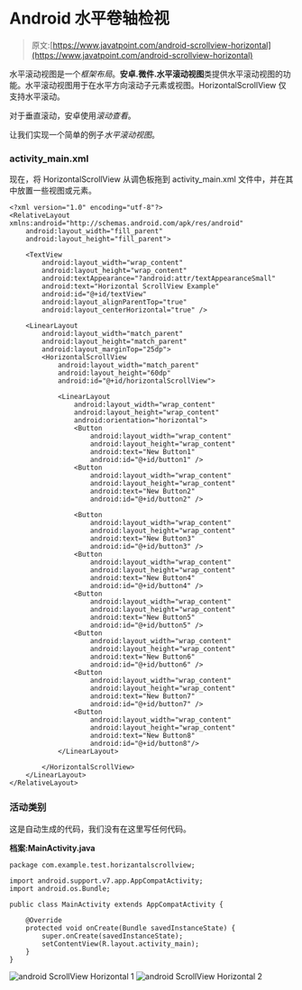 # Android 水平卷轴检视

> 原文:[https://www.javatpoint.com/android-scrollview-horizontal](https://www.javatpoint.com/android-scrollview-horizontal)

水平滚动视图是一个*框架布局*。**安卓.微件.水平滚动视图**类提供水平滚动视图的功能。水平滚动视图用于在水平方向滚动子元素或视图。HorizontalScrollView 仅支持水平滚动。

对于垂直滚动，安卓使用*滚动查看*。

让我们实现一个简单的例子*水平滚动视图*。

### activity_main.xml

现在，将 HorizontalScrollView 从调色板拖到 activity_main.xml 文件中，并在其中放置一些视图或元素。

```
<?xml version="1.0" encoding="utf-8"?>
<RelativeLayout xmlns:android="http://schemas.android.com/apk/res/android"
    android:layout_width="fill_parent"
    android:layout_height="fill_parent">

    <TextView
        android:layout_width="wrap_content"
        android:layout_height="wrap_content"
        android:textAppearance="?android:attr/textAppearanceSmall"
        android:text="Horizontal ScrollView Example"
        android:id="@+id/textView"
        android:layout_alignParentTop="true"
        android:layout_centerHorizontal="true" />

    <LinearLayout
        android:layout_width="match_parent"
        android:layout_height="match_parent"
        android:layout_marginTop="25dp">
        <HorizontalScrollView
            android:layout_width="match_parent"
            android:layout_height="60dp"
            android:id="@+id/horizontalScrollView">

            <LinearLayout
                android:layout_width="wrap_content"
                android:layout_height="wrap_content"
                android:orientation="horizontal">
                <Button
                    android:layout_width="wrap_content"
                    android:layout_height="wrap_content"
                    android:text="New Button1"
                    android:id="@+id/button1" />
                <Button
                    android:layout_width="wrap_content"
                    android:layout_height="wrap_content"
                    android:text="New Button2"
                    android:id="@+id/button2" />

                <Button
                    android:layout_width="wrap_content"
                    android:layout_height="wrap_content"
                    android:text="New Button3"
                    android:id="@+id/button3" />
                <Button
                    android:layout_width="wrap_content"
                    android:layout_height="wrap_content"
                    android:text="New Button4"
                    android:id="@+id/button4" />
                <Button
                    android:layout_width="wrap_content"
                    android:layout_height="wrap_content"
                    android:text="New Button5"
                    android:id="@+id/button5" />
                <Button
                    android:layout_width="wrap_content"
                    android:layout_height="wrap_content"
                    android:text="New Button6"
                    android:id="@+id/button6" />
                <Button
                    android:layout_width="wrap_content"
                    android:layout_height="wrap_content"
                    android:text="New Button7"
                    android:id="@+id/button7" />
                <Button
                    android:layout_width="wrap_content"
                    android:layout_height="wrap_content"
                    android:text="New Button8"
                    android:id="@+id/button8"/>
            </LinearLayout>

        </HorizontalScrollView>
    </LinearLayout>
</RelativeLayout>

```

### 活动类别

这是自动生成的代码，我们没有在这里写任何代码。

**档案:MainActivity.java**

```
package com.example.test.horizantalscrollview;

import android.support.v7.app.AppCompatActivity;
import android.os.Bundle;

public class MainActivity extends AppCompatActivity {

    @Override
    protected void onCreate(Bundle savedInstanceState) {
        super.onCreate(savedInstanceState);
        setContentView(R.layout.activity_main);
    }
}

```

![android ScrollView Horizontal 1](../Images/d29baa459b123a6d11d1a77a53f80d02.png)
![android ScrollView Horizontal 2](../Images/612d8162542b8e981225ea2f3f942ed9.png)